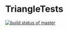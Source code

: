 # TriangleTests

[![build status of master](https://travis-ci.com/markparis1/TriangleTests.svg?branch=master)](https://travis-ci.com/markparis1/TriangleTests)